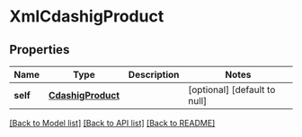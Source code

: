 # XmlCdashigProduct

## Properties
Name | Type | Description | Notes
------------ | ------------- | ------------- | -------------
**self** | [**CdashigProduct**](CdashigProduct.md) |  | [optional] [default to null]

[[Back to Model list]](../README.md#documentation-for-models) [[Back to API list]](../README.md#documentation-for-api-endpoints) [[Back to README]](../README.md)


